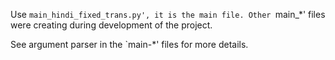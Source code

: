 Use `main_hindi_fixed_trans.py', it is the main file. Other `main_*' files were creating during development of the project.

See argument parser in the `main-*' files for more details.